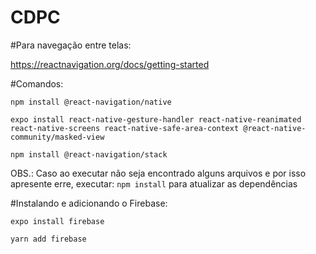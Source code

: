 # CDPC

#Para navegação entre telas:

https://reactnavigation.org/docs/getting-started

#Comandos:
<p><code>npm install @react-navigation/native</code></p>
<p><code>expo install react-native-gesture-handler react-native-reanimated react-native-screens react-native-safe-area-context @react-native-community/masked-view</code></p>
<p><code>npm install @react-navigation/stack</code></p>
<p>OBS.: Caso ao executar não seja encontrado alguns arquivos e por isso apresente erre, executar: <code>npm install</code> para atualizar as dependências</p>

#Instalando e adicionando o Firebase:
<p><code>expo install firebase</code></p>
<p><code>yarn add firebase</code></p>
